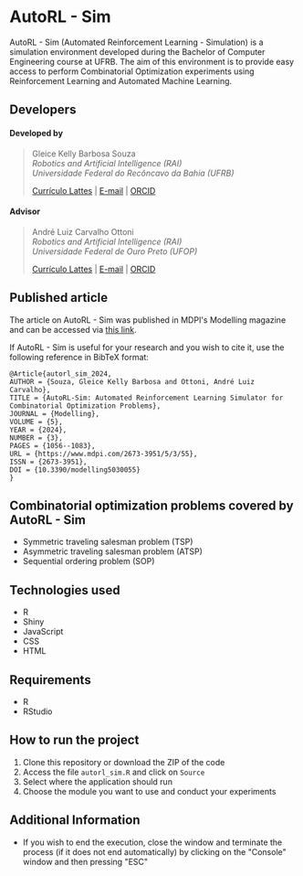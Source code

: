 # AutoRL - Sim

AutoRL - Sim (Automated Reinforcement Learning - Simulation) is a simulation environment developed during the Bachelor of Computer Engineering course at UFRB. The aim of this environment is to provide easy access to perform Combinatorial Optimization experiments using Reinforcement Learning and Automated Machine Learning.

## Developers

#### Developed by

> Gleice Kelly Barbosa Souza <br> _Robotics and Artificial Intelligence (RAI)_ <br> _Universidade Federal do Recôncavo da Bahia (UFRB)_
>
> [Currículo Lattes](http://lattes.cnpq.br/7270522970235184) | [E-mail](mailto:kelly.189@hotmail.com) | [ORCID](https://orcid.org/0009-0001-3679-3298)

#### Advisor

> André Luiz Carvalho Ottoni <br> _Robotics and Artificial Intelligence (RAI)_ <br> _Universidade Federal de Ouro Preto (UFOP)_
>
> [Currículo Lattes](http://lattes.cnpq.br/2003401420560517) | [E-mail](mailto:andre.ottoni@ufop.edu.br) | [ORCID](https://orcid.org/0000-0003-2136-9870)

## Published article

The article on AutoRL - Sim was published in MDPI's Modelling magazine and can be accessed via [this link](https://www.mdpi.com/2673-3951/5/3/55).

If AutoRL - Sim is useful for your research and you wish to cite it, use the following reference in BibTeX format:

```
@Article{autorl_sim_2024,
AUTHOR = {Souza, Gleice Kelly Barbosa and Ottoni, André Luiz Carvalho},
TITLE = {AutoRL-Sim: Automated Reinforcement Learning Simulator for Combinatorial Optimization Problems},
JOURNAL = {Modelling},
VOLUME = {5},
YEAR = {2024},
NUMBER = {3},
PAGES = {1056--1083},
URL = {https://www.mdpi.com/2673-3951/5/3/55},
ISSN = {2673-3951},
DOI = {10.3390/modelling5030055}
}
```

## Combinatorial optimization problems covered by AutoRL - Sim

- Symmetric traveling salesman problem (TSP)
- Asymmetric traveling salesman problem (ATSP)
- Sequential ordering problem (SOP)

## Technologies used

- R
- Shiny
- JavaScript
- CSS
- HTML

## Requirements

- R
- RStudio

## How to run the project

1. Clone this repository or download the ZIP of the code
2. Access the file `autorl_sim.R` and click on `Source`
3. Select where the application should run
4. Choose the module you want to use and conduct your experiments

## Additional Information

- If you wish to end the execution, close the window and terminate the process (if it does not end automatically) by clicking on the "Console" window and then pressing "ESC"
